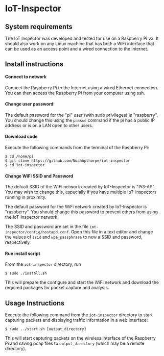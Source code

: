 # IoT-Inspector

## System requirements
The IoT Inspector was developed and tested for use on a Raspberry Pi v3.  It should also work on any Linux machine that has both a WiFi interface that can be used as an access point and a wired connection to the internet.

## Install instructions

#### Connect to network
Connect the Raspberry Pi to the Internet using a wired Ethernet connection.  You can then access the Raspberry Pi from your computer using ssh.

#### Change user password
The default password for the "pi" user (with sudo privileges) is "raspberry". You should change this using the `passwd` command if the pi has a public IP address or is on a LAN open to other users. 

#### Download code
Execute the following commands from the terminal of the Raspberry Pi:

```
$ cd /home/pi
$ git clone https://github.com/NoahApthorpe/iot-inspector
$ cd iot-inspector
```

#### Change WiFI SSID and Password
The defualt SSID of the WiFi network created by IoT-Inspector is "Pi3-AP". You may wish to change this, especially if you have multiple IoT-Inspectors running in proximity.  

The default password for the WiFi network created by IoT-Inspector is "raspberry".  You should change this password to prevent others from using the IoT-Inspector network. 

The SSID and password are set in the file `iot-inspector/config/hostapd.conf`. Open this file in a text editor and change the values of `ssid` and `wpa_passphrase` to new a SSID and password, respectively.  

#### Run install script

From the `iot-inspector` directory, run 
```
$ sudo ./install.sh
```
This will prepare the configure and start the WiFi network and download the required packages for packet capture and analysis.

## Usage Instructions

Execute the following command from the `iot-inspector` directory to start capturing packets and displaying traffic information in a web interface:

```
$ sudo ../start.sh [output_directory]
```

This will start capturing packets on the wireless interface of the Raspberry Pi and saving pcap files to `output_directory` (which may be a remote directory).

